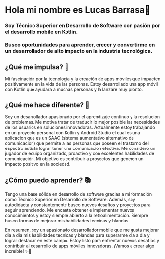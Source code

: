 # Hola mi nombre es Lucas Barrasa👋

### Soy Técnico Superior en Desarrollo de Software con pasión por el desarrollo mobile en Kotlin. 
### Busco oportunidades para aprender, crecer y convertirme en un desarrollador de alto impacto en la industria tecnológica.

## ¿Qué me impulsa? 💪
Mi fascinación por la tecnología y la creación de apps móviles que impacten positivamente en la vida de las personas. Estoy desarrollado una app móvil con Kotlin que ayudara a muchas personas y la lanzare muy pronto.

## ¿Qué me hace diferente? 🌟
Soy un desarrollador apasionado por el aprendizaje continuo y la resolución de problemas. Me motiva tratar de traducir lo mejor posible las necesidades de los usuarios en soluciones innovadoras.
Actualmente estoy trabajando en un proyecto personal con Kotlin y Android Studio el cual es una aplicacion que es un SAAC (sistema aumentativo alternativo de comunicacion) que permite a las personas que poseen el trastorno del espectro autista lograr tener una comunicacion efectiva.
Me considero un jugador de equipo organizado, proactivo y con excelentes habilidades de comunicación. 
Mi objetivo es contribuir a proyectos que generen un impacto positivo en la sociedad.

## ¿Cómo puedo aprender? 📚
Tengo una base sólida en desarrollo de software gracias a mi formación como Técnico Superior en Desarrollo de Software. Además, soy autodidacta y constantemente busco nuevos desafíos y proyectos para seguir aprendiendo. Me encanta obtener e implementar nuevos conocimientos y estoy siempre abierto a la retroalimentación. Siempre busco formas de mejorar mis habilidades tecnicas y blandas.

En resumen, soy un apasionado desarrollador mobile que me gusta mejorar dia a dia mis habilidades tecnicas y blandas para superarme dia a dia y lograr destacar en este campo. Estoy listo para enfrentar nuevos desafíos y contribuir al desarrollo de apps móviles innovadoras. ¡Vamos a crear algo increíble! ✨🚀
